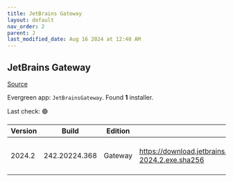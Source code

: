 ```yaml
---
title: JetBrains Gateway
layout: default
nav_order: 2
parent: J
last_modified_date: Aug 16 2024 at 12:40 AM
---
```


## JetBrains Gateway

[Source](https://www.jetbrains.com/)

Evergreen app: `JetBrainsGateway`. Found **1** installer.

Last check: 🟢

| Version | Build         | Edition | Sha256                                                                         | Date      | Size      | Type | URI                                                                                                                                                |
| ------- | ------------- | ------- | ------------------------------------------------------------------------------ | --------- | --------- | ---- | -------------------------------------------------------------------------------------------------------------------------------------------------- |
| 2024.2  | 242.20224.368 | Gateway | https://download.jetbrains.com/idea/gateway/JetBrainsGateway-2024.2.exe.sha256 | 15/8/2024 | 203935440 | exe  | [https://download.jetbrains.com/idea/gateway/JetBrainsGateway-2024.2.exe](https://download.jetbrains.com/idea/gateway/JetBrainsGateway-2024.2.exe) |
